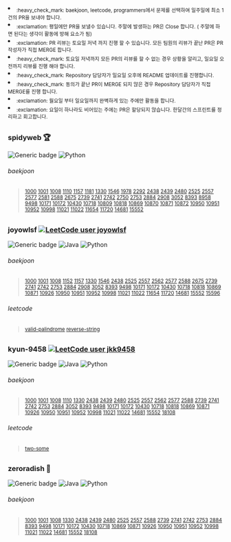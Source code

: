 
<li><sub> :heavy_check_mark: baekjoon, leetcode, programmers에서 문제를 선택하여 일주일에 최소 1건의 PR을 보내야 합니다.</sub>
<li><sub> :exclamation: 평일에만 PR을 보낼수 있습니다. 주말에 발생하는 PR은 Close 합니다. ( 주말에 하면 된다는 생각이 활동에 방해 요소가 됨)</sub>
<li><sub> :exclamation: PR 리뷰는 토요일 저녁 까지 진행 할 수 있습니다. 모든 팀원의 리뷰가 끝난 PR은 PR 작성자가 직접 MERGE 합니다.</sub>
<li><sub> :heavy_check_mark: 토요일 저녁까지 모든 PR의 리뷰를 할 수 없는 경우 상황을 알리고, 일요일 오전까지 리뷰를 진행 해야 합니다.</sub>
<li><sub> :heavy_check_mark: Repository 담당자가 일요일 오후에 README 업데이트를 진행합니다. </sub>
<li><sub> :heavy_check_mark: 동의가 끝난 PR이 MERGE 되지 않은 경우 Repository 담당자가 직접 MERGE를 진행 합니다.</sub>
<li><sub> :exclamation: 월요일 부터 일요일까지 완벽하게 있는 주에만 활동을 합니다. </sub>
<li><sub> :exclamation: 요일이 하나라도 비어있는 주에는 PR은 할당되지 않습니다. 한달간의 스프린트를 정리하고 회고합니다.</sub>

  ##
  
  
  

### spidyweb :trophy:
![Generic badge](https://img.shields.io/badge/completed-50-brightgreen.svg?style=flat)
![Python](https://img.shields.io/badge/python-50-3670A0?style=flat&logo=python&logoColor=ffdd54)

###### baekjoon 

> <sub>[1000](https://www.acmicpc.net/problem/1000)
[1001](https://www.acmicpc.net/problem/1001)
[1008](https://www.acmicpc.net/problem/1008)
[1110](https://www.acmicpc.net/problem/1110)
[1157](https://www.acmicpc.net/problem/1157)
[1181](https://www.acmicpc.net/problem/1181)
[1330](https://www.acmicpc.net/problem/1330)
[1546](https://www.acmicpc.net/problem/1546)
[1978](https://www.acmicpc.net/problem/1978)
[2292](https://www.acmicpc.net/problem/2292)
[2438](https://www.acmicpc.net/problem/2438)
[2439](https://www.acmicpc.net/problem/2439)
[2480](https://www.acmicpc.net/problem/2480)
[2525](https://www.acmicpc.net/problem/2525)
[2557](https://www.acmicpc.net/problem/2557)
[2577](https://www.acmicpc.net/problem/2577)
[2581](https://www.acmicpc.net/problem/2581)
[2588](https://www.acmicpc.net/problem/2588)
[2675](https://www.acmicpc.net/problem/2675)
[2739](https://www.acmicpc.net/problem/2739)
[2741](https://www.acmicpc.net/problem/2741)
[2742](https://www.acmicpc.net/problem/2742)
[2750](https://www.acmicpc.net/problem/2750)
[2753](https://www.acmicpc.net/problem/2753)
[2884](https://www.acmicpc.net/problem/2884)
[2908](https://www.acmicpc.net/problem/2908)
[3052](https://www.acmicpc.net/problem/3052)
[8393](https://www.acmicpc.net/problem/8393)
[8958](https://www.acmicpc.net/problem/8958)
[9498](https://www.acmicpc.net/problem/9498)
[10171](https://www.acmicpc.net/problem/10171)
[10172](https://www.acmicpc.net/problem/10172)
[10430](https://www.acmicpc.net/problem/10430)
[10718](https://www.acmicpc.net/problem/10718)
[10809](https://www.acmicpc.net/problem/10809)
[10818](https://www.acmicpc.net/problem/10818)
[10869](https://www.acmicpc.net/problem/10869)
[10870](https://www.acmicpc.net/problem/10870)
[10871](https://www.acmicpc.net/problem/10871)
[10872](https://www.acmicpc.net/problem/10872)
[10950](https://www.acmicpc.net/problem/10950)
[10951](https://www.acmicpc.net/problem/10951)
[10952](https://www.acmicpc.net/problem/10952)
[10998](https://www.acmicpc.net/problem/10998)
[11021](https://www.acmicpc.net/problem/11021)
[11022](https://www.acmicpc.net/problem/11022)
[11654](https://www.acmicpc.net/problem/11654)
[11720](https://www.acmicpc.net/problem/11720)
[14681](https://www.acmicpc.net/problem/14681)
[15552](https://www.acmicpc.net/problem/15552)

##


### joyowlsf [![LeetCode user joyowlsf](https://img.shields.io/badge/dynamic/json?style=social&labelColor=black&color=%23ffa116&label=Ranking&query=ranking&url=https%3A%2F%2Fleetcode-badge.vercel.app%2Fapi%2Fusers%2Fjoyowlsf&logo=leetcode&logoColor=yellow)](https://leetcode.com/joyowlsf/)
![Generic badge](https://img.shields.io/badge/completed-44-brightgreen.svg?style=flat)
![Java](https://img.shields.io/badge/java-16-%23ED8B00.svg?style=flat&logo=java&logoColor=white)
![Python](https://img.shields.io/badge/python-28-3670A0?style=flat&logo=python&logoColor=ffdd54)

###### baekjoon  

> <sub>[1000](https://www.acmicpc.net/problem/1000)
[1001](https://www.acmicpc.net/problem/1001)
[1008](https://www.acmicpc.net/problem/1008)
[1152](https://www.acmicpc.net/problem/1152)
[1157](https://www.acmicpc.net/problem/1157)
[1330](https://www.acmicpc.net/problem/1330)
[1546](https://www.acmicpc.net/problem/1546)
[2438](https://www.acmicpc.net/problem/2438)
[2525](https://www.acmicpc.net/problem/2525)
[2557](https://www.acmicpc.net/problem/2557)
[2562](https://www.acmicpc.net/problem/2562)
[2577](https://www.acmicpc.net/problem/2577)
[2588](https://www.acmicpc.net/problem/2588)
[2675](https://www.acmicpc.net/problem/2675)
[2739](https://www.acmicpc.net/problem/2739)
[2741](https://www.acmicpc.net/problem/2741)
[2742](https://www.acmicpc.net/problem/2742)
[2753](https://www.acmicpc.net/problem/2753)
[2884](https://www.acmicpc.net/problem/2884)
[2908](https://www.acmicpc.net/problem/2908)
[3052](https://www.acmicpc.net/problem/3052)
[8393](https://www.acmicpc.net/problem/8393)
[9498](https://www.acmicpc.net/problem/9498)
[10171](https://www.acmicpc.net/problem/10171)
[10172](https://www.acmicpc.net/problem/10172)
[10430](https://www.acmicpc.net/problem/10430)
[10718](https://www.acmicpc.net/problem/10718)
[10818](https://www.acmicpc.net/problem/10818)
[10869](https://www.acmicpc.net/problem/10869)
[10871](https://www.acmicpc.net/problem/10871)
[10926](https://www.acmicpc.net/problem/10926)
[10950](https://www.acmicpc.net/problem/10950)
[10951](https://www.acmicpc.net/problem/10951)
[10952](https://www.acmicpc.net/problem/10952)
[10998](https://www.acmicpc.net/problem/10998)
[11021](https://www.acmicpc.net/problem/11021)
[11022](https://www.acmicpc.net/problem/11022)
[11654](https://www.acmicpc.net/problem/11654)
[11720](https://www.acmicpc.net/problem/11720)
[14681](https://www.acmicpc.net/problem/14681)
[15552](https://www.acmicpc.net/problem/15552)
[15596](https://www.acmicpc.net/problem/15596)
  
  ###### leetcode 
> <sub>[valid-palindrome](https://leetcode.com/problems/valid-palindrome/)
[reverse-string](https://leetcode.com/problems/reverse-string/)

##

### kyun-9458 [![LeetCode user jkk9458](https://img.shields.io/badge/dynamic/json?style=social&labelColor=black&color=%23ffa116&label=Ranking&query=ranking&url=https%3A%2F%2Fleetcode-badge.vercel.app%2Fapi%2Fusers%2Fjkk9458&logo=leetcode&logoColor=yellow)](https://leetcode.com/jkk9458/)
![Generic badge](https://img.shields.io/badge/completed-39-brightgreen.svg?style=flat)
![Java](https://img.shields.io/badge/java-38-%23ED8B00.svg?style=flat&logo=java&logoColor=white)
![Python](https://img.shields.io/badge/python-1-3670A0?style=flat&logo=python&logoColor=ffdd54)

  
###### baekjoon  

> <sub>[1000](https://www.acmicpc.net/problem/1000)
[1001](https://www.acmicpc.net/problem/1001)
[1008](https://www.acmicpc.net/problem/1008)
[1110](https://www.acmicpc.net/problem/1110)
[1330](https://www.acmicpc.net/problem/1330)
[2438](https://www.acmicpc.net/problem/2438)
[2439](https://www.acmicpc.net/problem/2439)
[2480](https://www.acmicpc.net/problem/2480)
[2525](https://www.acmicpc.net/problem/2525)
[2557](https://www.acmicpc.net/problem/2557)
[2562](https://www.acmicpc.net/problem/2562)
[2577](https://www.acmicpc.net/problem/2577)
[2588](https://www.acmicpc.net/problem/2588)
[2739](https://www.acmicpc.net/problem/2739)
[2741](https://www.acmicpc.net/problem/2741)
[2742](https://www.acmicpc.net/problem/2742)
[2753](https://www.acmicpc.net/problem/2753)
[2884](https://www.acmicpc.net/problem/2884)
[3052](https://www.acmicpc.net/problem/3052)
[8393](https://www.acmicpc.net/problem/8393)
[9498](https://www.acmicpc.net/problem/9498)
[10171](https://www.acmicpc.net/problem/10171)
[10172](https://www.acmicpc.net/problem/10172)
[10430](https://www.acmicpc.net/problem/10430)
[10718](https://www.acmicpc.net/problem/10718)
[10818](https://www.acmicpc.net/problem/10818)
[10869](https://www.acmicpc.net/problem/10869)
[10871](https://www.acmicpc.net/problem/10871)
[10926](https://www.acmicpc.net/problem/10926)
[10950](https://www.acmicpc.net/problem/10950)
[10951](https://www.acmicpc.net/problem/10951)
[10952](https://www.acmicpc.net/problem/10952)
[10998](https://www.acmicpc.net/problem/10998)
[11021](https://www.acmicpc.net/problem/11021)
[11022](https://www.acmicpc.net/problem/11022)
[14681](https://www.acmicpc.net/problem/14681)
[15552](https://www.acmicpc.net/problem/15552)
[18108](https://www.acmicpc.net/problem/18108)
###### leetcode 
> <sub>[two-some](https://leetcode.com/problems/two-sum/)
  
  
##

### zeroradish   :turtle:

![Generic badge](https://img.shields.io/badge/completed-33-brightgreen.svg?style=flat)
![Java](https://img.shields.io/badge/java-30-%23ED8B00.svg?style=flat&logo=java&logoColor=white)
![Python](https://img.shields.io/badge/python-3-3670A0?style=flat&logo=python&logoColor=ffdd54)

###### baekjoon  

> <sub>[1000](https://www.acmicpc.net/problem/1000)
[1001](https://www.acmicpc.net/problem/1001)
[1008](https://www.acmicpc.net/problem/1008)
[1330](https://www.acmicpc.net/problem/1330)
[2438](https://www.acmicpc.net/problem/2438)
[2439](https://www.acmicpc.net/problem/2439)
[2480](https://www.acmicpc.net/problem/2480)
[2525](https://www.acmicpc.net/problem/2525)
[2557](https://www.acmicpc.net/problem/2557)
[2588](https://www.acmicpc.net/problem/2588)
[2739](https://www.acmicpc.net/problem/2739)
[2741](https://www.acmicpc.net/problem/2741)
[2742](https://www.acmicpc.net/problem/2742)
[2753](https://www.acmicpc.net/problem/2753)
[2884](https://www.acmicpc.net/problem/2884)
[8393](https://www.acmicpc.net/problem/8393)
[9498](https://www.acmicpc.net/problem/9498)
[10171](https://www.acmicpc.net/problem/10171)
[10172](https://www.acmicpc.net/problem/10172)
[10430](https://www.acmicpc.net/problem/10430)
[10718](https://www.acmicpc.net/problem/10718)
[10869](https://www.acmicpc.net/problem/10869)
[10871](https://www.acmicpc.net/problem/10871)
[10926](https://www.acmicpc.net/problem/10926)
[10950](https://www.acmicpc.net/problem/10950)
[10951](https://www.acmicpc.net/problem/10951)
[10952](https://www.acmicpc.net/problem/10952)
[10998](https://www.acmicpc.net/problem/10998)
[11021](https://www.acmicpc.net/problem/11021)
[11022](https://www.acmicpc.net/problem/11022)
[14681](https://www.acmicpc.net/problem/14681)
[15552](https://www.acmicpc.net/problem/15552)
[18108](https://www.acmicpc.net/problem/18108)


